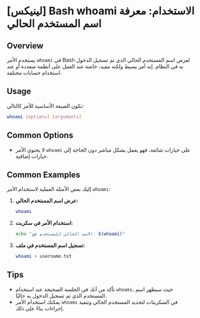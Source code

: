 # [لينيكس] Bash whoami الاستخدام: معرفة اسم المستخدم الحالي

## Overview
يستخدم الأمر `whoami` في Bash لعرض اسم المستخدم الحالي الذي تم تسجيل الدخول به في النظام. إنه أمر بسيط ولكنه مفيد، خاصة عند العمل على أنظمة متعددة أو عند استخدام حسابات مختلفة.

## Usage
تكون الصيغة الأساسية للأمر كالتالي:

```bash
whoami [options] [arguments]
```

## Common Options
- لا يحتوي الأمر `whoami` على خيارات شائعة، فهو يعمل بشكل مباشر دون الحاجة إلى خيارات إضافية.

## Common Examples
إليك بعض الأمثلة العملية لاستخدام الأمر `whoami`:

1. **عرض اسم المستخدم الحالي:**
   ```bash
   whoami
   ```

2. **استخدام الأمر في سكربت:**
   ```bash
   echo "الاسم الحالي للمستخدم هو: $(whoami)"
   ```

3. **تسجيل اسم المستخدم في ملف:**
   ```bash
   whoami > username.txt
   ```

## Tips
- تأكد من أنك في الجلسة الصحيحة عند استخدام `whoami`، حيث سيظهر اسم المستخدم الذي تم تسجيل الدخول به حاليًا.
- يمكنك استخدام الأمر `whoami` في السكربتات لتحديد المستخدم الحالي وتنفيذ إجراءات بناءً على ذلك.
